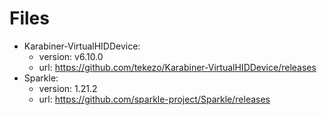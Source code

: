 # Files

- Karabiner-VirtualHIDDevice:
  - version: v6.10.0
  - url: <https://github.com/tekezo/Karabiner-VirtualHIDDevice/releases>
- Sparkle:
  - version: 1.21.2
  - url: <https://github.com/sparkle-project/Sparkle/releases>

